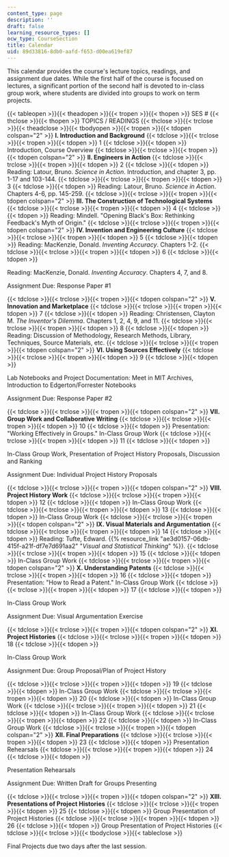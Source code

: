 ```yaml
---
content_type: page
description: ''
draft: false
learning_resource_types: []
ocw_type: CourseSection
title: Calendar
uid: 89d33816-8db0-aafd-f653-d00ea619ef87
---
```

This calendar provides the course's lecture topics, readings, and assignment due dates. While the first half of the course is focused on lectures, a significant portion of the second half is devoted to in-class group work, where students are divided into groups to work on term projects.

{{< tableopen >}}{{< theadopen >}}{{< tropen >}}{{< thopen >}}
SES #
{{< thclose >}}{{< thopen >}}
TOPICS / READINGS
{{< thclose >}}{{< trclose >}}{{< theadclose >}}{{< tbodyopen >}}{{< tropen >}}{{< tdopen colspan="2" >}}
**I. Introduction and Background**
{{< tdclose >}}{{< trclose >}}{{< tropen >}}{{< tdopen >}}
1
{{< tdclose >}}{{< tdopen >}}
Introduction, Course Overview
{{< tdclose >}}{{< trclose >}}{{< tropen >}}{{< tdopen colspan="2" >}}
**II. Engineers in Action**
{{< tdclose >}}{{< trclose >}}{{< tropen >}}{{< tdopen >}}
2
{{< tdclose >}}{{< tdopen >}}
Reading: Latour, Bruno. *Science in Action*. Introduction, and chapter 3, pp. 1-17 and 103-144.
{{< tdclose >}}{{< trclose >}}{{< tropen >}}{{< tdopen >}}
3
{{< tdclose >}}{{< tdopen >}}
Reading: Latour, Bruno. *Science in Action*. Chapters 4-6, pp. 145-259.
{{< tdclose >}}{{< trclose >}}{{< tropen >}}{{< tdopen colspan="2" >}}
**III. The Construction of Technological Systems**
{{< tdclose >}}{{< trclose >}}{{< tropen >}}{{< tdopen >}}
4
{{< tdclose >}}{{< tdopen >}}
Reading: Mindell. "Opening Black's Box: Rethinking Feedback's Myth of Origin."
{{< tdclose >}}{{< trclose >}}{{< tropen >}}{{< tdopen colspan="2" >}}
**IV. Invention and Engineering Culture**
{{< tdclose >}}{{< trclose >}}{{< tropen >}}{{< tdopen >}}
5
{{< tdclose >}}{{< tdopen >}}
Reading: MacKenzie, Donald. *Inventing Accuracy*. Chapters 1-2.
{{< tdclose >}}{{< trclose >}}{{< tropen >}}{{< tdopen >}}
6
{{< tdclose >}}{{< tdopen >}}

Reading: MacKenzie, Donald. *Inventing Accuracy*. Chapters 4, 7, and 8.

Assignment Due: Response Paper #1

{{< tdclose >}}{{< trclose >}}{{< tropen >}}{{< tdopen colspan="2" >}}
**V. Innovation and Marketplace**
{{< tdclose >}}{{< trclose >}}{{< tropen >}}{{< tdopen >}}
7
{{< tdclose >}}{{< tdopen >}}
Reading: Christensen, Clayton M. *The Inventor's Dilemma*. Chapters 1, 2, 4, 9, and 11.
{{< tdclose >}}{{< trclose >}}{{< tropen >}}{{< tdopen >}}
8
{{< tdclose >}}{{< tdopen >}}
Reading: Discussion of Methodology, Research Methods, Library, Techniques, Source Materials, etc.
{{< tdclose >}}{{< trclose >}}{{< tropen >}}{{< tdopen colspan="2" >}}
**VI. Using Sources Effectively**
{{< tdclose >}}{{< trclose >}}{{< tropen >}}{{< tdopen >}}
9
{{< tdclose >}}{{< tdopen >}}

Lab Notebooks and Project Documentation: Meet in MIT Archives, Introduction to Edgerton/Forrester Notebooks

Assignment Due: Response Paper #2

{{< tdclose >}}{{< trclose >}}{{< tropen >}}{{< tdopen colspan="2" >}}
**VII. Group Work and Collaborative Writing**
{{< tdclose >}}{{< trclose >}}{{< tropen >}}{{< tdopen >}}
10
{{< tdclose >}}{{< tdopen >}}
Presentation: "Working Effectively in Groups." In-Class Group Work
{{< tdclose >}}{{< trclose >}}{{< tropen >}}{{< tdopen >}}
11
{{< tdclose >}}{{< tdopen >}}

In-Class Group Work, Presentation of Project History Proposals, Discussion and Ranking

Assignment Due: Individual Project History Proposals

{{< tdclose >}}{{< trclose >}}{{< tropen >}}{{< tdopen colspan="2" >}}
**VIII. Project History Work**
{{< tdclose >}}{{< trclose >}}{{< tropen >}}{{< tdopen >}}
12
{{< tdclose >}}{{< tdopen >}}
In-Class Group Work
{{< tdclose >}}{{< trclose >}}{{< tropen >}}{{< tdopen >}}
13
{{< tdclose >}}{{< tdopen >}}
In-Class Group Work
{{< tdclose >}}{{< trclose >}}{{< tropen >}}{{< tdopen colspan="2" >}}
**IX. Visual Materials and Argumentation**
{{< tdclose >}}{{< trclose >}}{{< tropen >}}{{< tdopen >}}
14
{{< tdclose >}}{{< tdopen >}}
Reading: Tufte, Edward. {{% resource_link "ae3d0157-06db-415f-a21f-df7e7d691aa2" "*Visual and Statistical Thinking*" %}}*.*
{{< tdclose >}}{{< trclose >}}{{< tropen >}}{{< tdopen >}}
15
{{< tdclose >}}{{< tdopen >}}
In-Class Group Work
{{< tdclose >}}{{< trclose >}}{{< tropen >}}{{< tdopen colspan="2" >}}
**X. Understanding Patents**
{{< tdclose >}}{{< trclose >}}{{< tropen >}}{{< tdopen >}}
16
{{< tdclose >}}{{< tdopen >}}
Presentation: "How to Read a Patent." In-Class Group Work
{{< tdclose >}}{{< trclose >}}{{< tropen >}}{{< tdopen >}}
17
{{< tdclose >}}{{< tdopen >}}

In-Class Group Work

Assignment Due: Visual Argumentation Exercise

{{< tdclose >}}{{< trclose >}}{{< tropen >}}{{< tdopen colspan="2" >}}
**XI. Project Histories**
{{< tdclose >}}{{< trclose >}}{{< tropen >}}{{< tdopen >}}
18
{{< tdclose >}}{{< tdopen >}}

In-Class Group Work

Assignment Due: Group Proposal/Plan of Project History

{{< tdclose >}}{{< trclose >}}{{< tropen >}}{{< tdopen >}}
19
{{< tdclose >}}{{< tdopen >}}
In-Class Group Work
{{< tdclose >}}{{< trclose >}}{{< tropen >}}{{< tdopen >}}
20
{{< tdclose >}}{{< tdopen >}}
In-Class Group Work
{{< tdclose >}}{{< trclose >}}{{< tropen >}}{{< tdopen >}}
21
{{< tdclose >}}{{< tdopen >}}
In-Class Group Work
{{< tdclose >}}{{< trclose >}}{{< tropen >}}{{< tdopen >}}
22
{{< tdclose >}}{{< tdopen >}}
In-Class Group Work
{{< tdclose >}}{{< trclose >}}{{< tropen >}}{{< tdopen colspan="2" >}}
**XII. Final Preparations**
{{< tdclose >}}{{< trclose >}}{{< tropen >}}{{< tdopen >}}
23
{{< tdclose >}}{{< tdopen >}}
Presentation Rehearsals
{{< tdclose >}}{{< trclose >}}{{< tropen >}}{{< tdopen >}}
24
{{< tdclose >}}{{< tdopen >}}

Presentation Rehearsals

Assignment Due: Written Draft for Groups Presenting

{{< tdclose >}}{{< trclose >}}{{< tropen >}}{{< tdopen colspan="2" >}}
**XIII. Presentations of Project Histories**
{{< tdclose >}}{{< trclose >}}{{< tropen >}}{{< tdopen >}}
25
{{< tdclose >}}{{< tdopen >}}
Group Presentation of Project Histories
{{< tdclose >}}{{< trclose >}}{{< tropen >}}{{< tdopen >}}
26
{{< tdclose >}}{{< tdopen >}}
Group Presentation of Project Histories
{{< tdclose >}}{{< trclose >}}{{< tbodyclose >}}{{< tableclose >}}

Final Projects due two days after the last session.